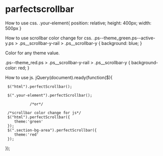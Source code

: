 # parfectscrollbar

How to use css.
.your-element{
    position: relative;
    height: 400px;
    width: 500px
}

How to use scrollbar color change for css.
.ps--theme_green.ps--active-y.ps > .ps__scrollbar-y-rail > .ps__scrollbar-y {
    background: blue;
}

Color for any theme value.

.ps--theme_red.ps > .ps__scrollbar-y-rail > .ps__scrollbar-y {
    background-color: red;
}

How to use js.
jQuery(document).ready(function($){

     $("html").perfectScrollbar();
     
     $(".your-element").perfectScrollbar();
     
               /*or*/
               
     /*scrollbar color change for js*/
     $("html").perfectScrollbar({
     	theme:'green'
     });
     $(".section-bg-area").perfectScrollbar({
     	theme:'red'
     });
        
});
